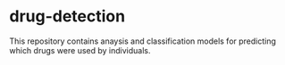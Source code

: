# drug-detection
This repository contains anaysis and classification models for predicting which drugs were used by individuals.
